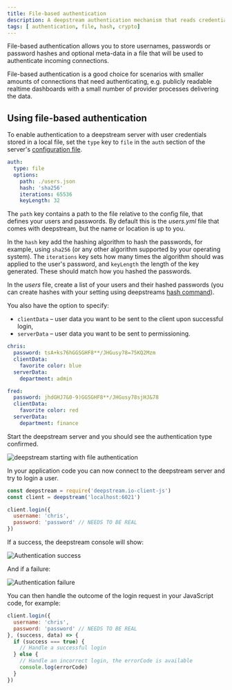 ```yaml
---
title: File-based authentication
description: A deepstream authentication mechanism that reads credentials and userdata from a file
tags: [ authentication, file, hash, crypto]
---
```


File-based authentication allows you to store usernames, passwords or password hashes and optional meta-data in a file that will be used to authenticate incoming connections.

File-based authentication is a good choice for scenarios with smaller amounts of connections that need authenticating, e.g. publicly readable realtime dashboards with a small number of provider processes delivering the data.

## Using file-based authentication

To enable authentication to a deepstream server with user credentials stored in a local file, set the `type` key to `file` in the `auth` section of the server's [configuration file](/docs/server/configuration/).

```yaml
auth:
  type: file
  options:
    path: ./users.json
    hash: 'sha256'
    iterations: 65536
    keyLength: 32
```

The `path` key contains a path to the file relative to the config file, that defines your users and passwords. By default this is the _users.yml_ file that comes with deepstream, but the name or location is up to you.

In the `hash` key add the hashing algorithm to hash the passwords, for example,
using `sha256` (or any other algorithm supported by your operating system). The `iterations` key sets how many times the algorithm should was applied to the user's password, and `keyLength` the length of the key generated. These should match how you hashed the passwords.

In the _users_ file, create a list of your users and their hashed passwords (you can create hashes with your setting using deepstreams [hash command](/docs/server/command-line-interface/#deepstream-hash)). 

You also have the option to specify:
  - `clientData` – user data you want to be sent to the client upon successful login,
  - `serverData` – user data you want to be sent to permissioning.

```yaml
chris:
  password: tsA+ks76hGGSGHF8**/JHGusy78=75KQ2Mzm
  clientData:
    favorite color: blue
  serverData:
    department: admin

fred:
  password: jhdGHJ7&0-9)GGSGHF8**/JHGusy78sjHJ&78
  clientData:
    favorite color: red
  serverData:
    department: finance
```

Start the deepstream server and you should see the authentication type confirmed.

![deepstream starting with file authentication](ds-auth-file-start.png)

In your application code you can now connect to the deepstream server and try to login a user.

```javascript
const deepstream = require('deepstream.io-client-js')
const client = deepstream('localhost:6021')

client.login({
  username: 'chris',
  password: 'password' // NEEDS TO BE REAL
})
```

If a success, the deepstream console will show:

![Authentication success](ds-auth-file-success.png)

And if a failure:

![Authentication failure](ds-auth-file-failure.png)

You can then handle the outcome of the login request in your JavaScript code, for example:

```javascript
client.login({
  username: 'chris',
  password: 'password' // NEEDS TO BE REAL
}, (success, data) => {
  if (success === true) {
    // Handle a successful login
  } else {
    // Handle an incorrect login, the errorCode is available
    console.log(errorCode)
  }
})
```

